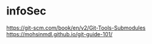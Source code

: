 # infoSec
https://git-scm.com/book/en/v2/Git-Tools-Submodules
https://mohsinmdl.github.io/git-guide-101/

